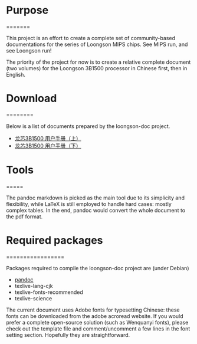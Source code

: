 # Purpose
=======

This project is an effort to create a complete set of community-based
documentations for the series of Loongson MIPS chips. See MIPS run, and see
Loongson run!

The priority of the project for now is to create a relative complete document
(two volumes) for the Loongson 3B1500 processor in Chinese first, then in
English.

# Download
========

Below is a list of documents prepared by the loongson-doc project.

  - [龙芯3B1500 用户手册（上）](https://db.tt/PKhgXelz)
  - [龙芯3B1500 用户手册（下）](https://db.tt/Y5DblTOK)

# Tools
=====

The pandoc markdown is picked as the main tool due to its simplicity and
flexibility, while LaTeX is still employed to handle hard cases: mostly complex
tables. In the end, pandoc would convert the whole document to the pdf format.

# Required packages
=================

Packages required to compile the loongson-doc project are (under Debian)

  * [pandoc](https://github.com/jgm/pandoc/releases/latest)
  * texlive-lang-cjk
  * texlive-fonts-recommended
  * texlive-science

The current document uses Adobe fonts for typesetting Chinese: these fonts can
be downloaded from the adobe acroread website. If you would prefer a complete
open-source solution (such as Wenquanyi fonts), please check out the template
file and comment/uncomment a few lines in the font setting section. Hopefully
they are straightforward.


